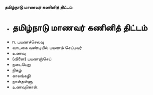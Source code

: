 **தமிழ்நாடு மாணவர் கணினித் திட்டம்**
- # தமிழ்நாடு மாணவர் கணினித் திட்டம்
- n. பயணச்செலவு
- வாடகை வண்டியில் பயணம் செய்பவர்
- உணவு
- (வினை) பயணஞ்செய்
- நடைபெறு
- நிகழ்
- காலங்கழி
- நாள்தள்ளு
- உணவுகொள்.

